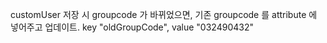 customUser 저장 시
groupcode 가 바뀌었으면, 기존 groupcode 를 attribute 에 넣어주고 업데이트.
key "oldGroupCode", value "032490432"